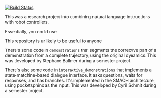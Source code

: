 [![Build Status](https://travis-ci.com/epfl-lasa/nl-dynamics.svg?token=BqUQb763tsVV4QyzLgBy&branch=master)](https://travis-ci.com/epfl-lasa/nl-dynamics)

This was a research project into combining natural language instructions with robot controllers.

Essentially, you could use

This repository is unlikely to be useful to anyone.

There's some code in `demonstrations` that segments the corrective part of a demonstration from a complete trajectory, using the original dynamics. This was developed by Stephane Ballmer during a semester project.

There's also some code in `interactive_demonstrations` that implements a state-matchine-based dialogue interface. It asks questions, waits for responses, and has branches. It's implemented in the SMACH architecture, using pocketsphinx as the input. This was developed by Cyril Schmit during a semester project.
